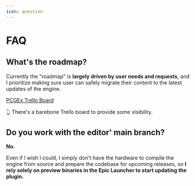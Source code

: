 ```yaml
---
icon: question
---
```


# FAQ

## What's the roadmap?

Currently the "roadmap" is **largely driven by user needs and requests**, and I prioritize making sure user can safely migrate their content to the latest updates of the engine.

<a href="https://trello.com/b/Vz6HIeks/pcgex-roadmap" class="button primary">PCGEx Trello Board</a>

👆 There's a barebone Trello board to provide some visibility.

## Do you work with the editor' main branch?

**No.**

Even if I wish I could, I simply don't have the hardware to compile the engine from source and prepare the codebase for upcoming releases, so **I rely solely on preview binaries in the Epic Launcher to start updating the plugin.**
